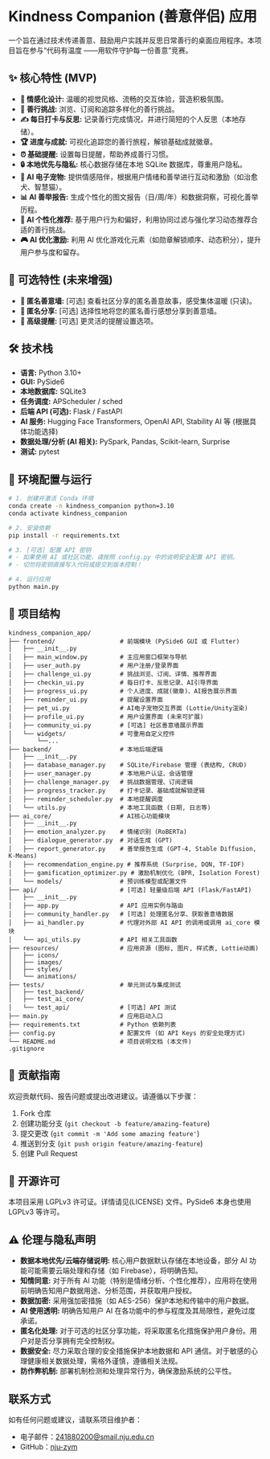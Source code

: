 
# **Kindness Companion (善意伴侣) 应用**

一个旨在通过技术传递善意、鼓励用户实践并反思日常善行的桌面应用程序。本项目旨在参与“代码有温度 ——用软件守护每一份善意”竞赛。

## **✨ 核心特性 (MVP)**

* **💖 情感化设计:** 温暖的视觉风格、流畅的交互体验，营造积极氛围。
* **🎯 善行挑战:** 浏览、订阅和追踪多样化的善行挑战。
* **✍️ 每日打卡与反思:** 记录善行完成情况，并进行简短的个人反思（本地存储）。
* **🏆 进度与成就:** 可视化追踪您的善行旅程，解锁基础成就徽章。
* **⏰ 基础提醒:** 设置每日提醒，帮助养成善行习惯。
* **🔒 本地优先与隐私:** 核心数据存储在本地 SQLite 数据库，尊重用户隐私。
* **🤖 AI 电子宠物:** 提供情感陪伴，根据用户情绪和善举进行互动和激励（如治愈犬、智慧猫）。
* **📊 AI 善举报告:** 生成个性化的图文报告（日/周/年）和数据洞察，可视化善举历程。
* **🎯 AI 个性化推荐:** 基于用户行为和偏好，利用协同过滤与强化学习动态推荐合适的善行挑战。
* **🎮 AI 优化激励:** 利用 AI 优化游戏化元素（如勋章解锁顺序、动态积分），提升用户参与度和留存。

## **🚀 可选特性 (未来增强)**

* **🤝 匿名善意墙:** \[可选] 查看社区分享的匿名善意故事，感受集体温暖 (只读)。
* **💌 匿名分享:** \[可选] 选择性地将您的匿名善行感想分享到善意墙。
* **🔔 高级提醒:** \[可选] 更灵活的提醒设置选项。

## **🛠️ 技术栈**

* **语言:** Python 3.10+
* **GUI:** PySide6
* **本地数据库:** SQLite3
* **任务调度:** APScheduler / sched
* **后端 API (可选):** Flask / FastAPI
* **AI 服务:** Hugging Face Transformers, OpenAI API, Stability AI 等 (根据具体功能选择)
* **数据处理/分析 (AI 相关):** PySpark, Pandas, Scikit-learn, Surprise
* **测试:** pytest

## **🔧 环境配置与运行**

```bash
# 1. 创建并激活 Conda 环境
conda create -n kindness_companion python=3.10
conda activate kindness_companion

# 2. 安装依赖
pip install -r requirements.txt

# 3. [可选] 配置 API 密钥
# - 如果使用 AI 或社区功能，请按照 config.py 中的说明安全配置 API 密钥。
# - 切勿将密钥直接写入代码或提交到版本控制！

# 4. 运行应用
python main.py
```

## 📂 项目结构

```
kindness_companion_app/
├── frontend/                  # 前端模块 (PySide6 GUI 或 Flutter)
│   ├── __init__.py
│   ├── main_window.py         # 主应用窗口框架与导航
│   ├── user_auth.py           # 用户注册/登录界面
│   ├── challenge_ui.py        # 挑战浏览、订阅、详情、推荐界面
│   ├── checkin_ui.py          # 每日打卡、反思记录、AI引导界面
│   ├── progress_ui.py         # 个人进度、成就(徽章)、AI报告展示界面
│   ├── reminder_ui.py         # 提醒设置界面
│   ├── pet_ui.py              # AI电子宠物交互界面 (Lottie/Unity渲染)
│   ├── profile_ui.py          # 用户设置界面 (未来可扩展)
│   ├── community_ui.py        # [可选] 社区善意墙展示界面
│   └── widgets/               # 可重用自定义控件
│       └──...
├── backend/                   # 本地后端逻辑
│   ├── __init__.py
│   ├── database_manager.py    # SQLite/Firebase 管理 (表结构, CRUD)
│   ├── user_manager.py        # 本地用户认证、会话管理
│   ├── challenge_manager.py   # 挑战数据管理、订阅逻辑
│   ├── progress_tracker.py    # 打卡记录、基础成就解锁逻辑
│   ├── reminder_scheduler.py  # 本地提醒调度
│   └── utils.py               # 本地工具函数 (日期, 日志等)
├── ai_core/                   # AI核心功能模块
│   ├── __init__.py
│   ├── emotion_analyzer.py    # 情绪识别 (RoBERTa)
│   ├── dialogue_generator.py  # 对话生成 (GPT)
│   ├── report_generator.py    # 善举报告生成 (GPT-4, Stable Diffusion, K-Means)
│   ├── recommendation_engine.py # 推荐系统 (Surprise, DQN, TF-IDF)
│   ├── gamification_optimizer.py # 激励机制优化 (BPR, Isolation Forest)
│   └── models/                # 预训练模型或配置文件
├── api/                       # [可选] 轻量级后端 API (Flask/FastAPI)
│   ├── __init__.py
│   ├── app.py                 # API 应用实例与路由
│   ├── community_handler.py   # [可选] 处理匿名分享、获取善意墙数据
│   ├── ai_handler.py          # 代理对外部 AI API 的调用或调用 ai_core 模块
│   └── api_utils.py           # API 相关工具函数
├── resources/                 # 应用资源 (图标, 图片, 样式表, Lottie动画)
│   ├── icons/
│   ├── images/
│   ├── styles/
│   └── animations/
├── tests/                     # 单元测试与集成测试
│   ├── test_backend/
│   ├── test_ai_core/
│   └── test_api/              # [可选] API 测试
├── main.py                    # 应用启动入口
├── requirements.txt           # Python 依赖列表
├── config.py                  # 配置文件 (如 API Keys 的安全处理方式)
└── README.md                  # 项目说明文档 (本文件)
.gitignore
```

## 🤝 贡献指南

欢迎贡献代码、报告问题或提出改进建议。请遵循以下步骤：

1.  Fork 仓库
2.  创建功能分支 (`git checkout -b feature/amazing-feature`)
3.  提交更改 (`git commit -m 'Add some amazing feature'`)
4.  推送到分支 (`git push origin feature/amazing-feature`)
5.  创建 Pull Request

## 📜 开源许可

本项目采用 LGPLv3 许可证。详情请见(LICENSE) 文件。PySide6 本身也使用 LGPLv3 等许可。

## ⚠️ 伦理与隐私声明

  * **数据本地优先/云端存储说明:** 核心用户数据默认存储在本地设备，部分 AI 功能可能需要云端处理和存储（如 Firebase），将明确告知。
  * **知情同意:** 对于所有 AI 功能（特别是情绪分析、个性化推荐），应用将在使用前明确告知用户数据用途、分析范围，并获取用户授权。
  * **数据加密:** 采用强加密措施（如 AES-256）保护本地和传输中的用户数据。
  * **AI 使用透明:** 明确告知用户 AI 在各功能中的参与程度及其局限性，避免过度承诺。
  * **匿名化处理:** 对于可选的社区分享功能，将采取匿名化措施保护用户身份。用户对是否分享拥有完全控制权。
  * **数据安全:** 尽力采取合理的安全措施保护本地数据和 API 通信。对于敏感的心理健康相关数据处理，需格外谨慎，遵循相关法规。
  * **防作弊机制:** 部署机制检测和处理异常行为，确保激励系统的公平性。

## 联系方式

如有任何问题或建议，请联系项目维护者：

  * 电子邮件：241880200@smail.nju.edu.cn
  * GitHub：[nju-zym](https://www.google.com/search?q=https://github.com/nju-zym)

